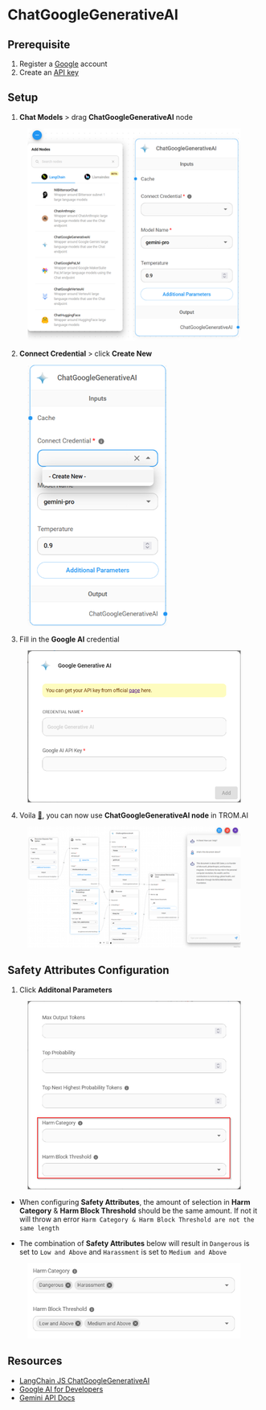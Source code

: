 # ChatGoogleGenerativeAI

## Prerequisite

1. Register a [Google](https://accounts.google.com/InteractiveLogin) account
2. Create an [API key](https://aistudio.google.com/app/apikey)

## Setup

1. **Chat Models** > drag **ChatGoogleGenerativeAI** node

<figure><img src="../../../.gitbook/assets/google_ai/1.png" alt="" width="563"><figcaption></figcaption></figure>

2. **Connect Credential** > click **Create New**

<figure><img src="../../../.gitbook/assets/google_ai/2.png" alt="" width="278"><figcaption></figcaption></figure>

3. Fill in the **Google AI** credential

<figure><img src="../../../.gitbook/assets/google_ai/3.png" alt="" width="563"><figcaption></figcaption></figure>

4. Voila [🎉](https://emojipedia.org/party-popper/), you can now use **ChatGoogleGenerativeAI node** in TROM.AI

<figure><img src="../../../.gitbook/assets/google_ai/4.png" alt=""><figcaption></figcaption></figure>

## Safety Attributes Configuration

1. Click **Additonal Parameters**

<figure><img src="../../../.gitbook/assets/google_ai/5.png" alt="" width="563"><figcaption></figcaption></figure>

* When configuring **Safety Attributes**, the amount of selection in **Harm Category** & **Harm Block Threshold** should be the same amount. If not it will throw an error `Harm Category & Harm Block Threshold are not the same length`

* The combination of **Safety Attributes** below will result in `Dangerous` is set to `Low and Above` and `Harassment` is set to `Medium and Above`

<figure><img src="../../../.gitbook/assets/google_ai/6.png" alt="" width="563"><figcaption></figcaption></figure>

## Resources

* [LangChain JS ChatGoogleGenerativeAI](https://js.langchain.com/docs/integrations/chat/google_generativeai)
* [Google AI for Developers](https://ai.google.dev/)
* [Gemini API Docs](https://ai.google.dev/docs)